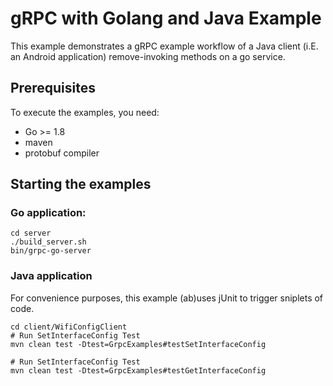 # gRPC with Golang and Java Example

This example demonstrates a gRPC example workflow of a Java client (i.E. an Android application) remove-invoking methods on a go service.

## Prerequisites
To execute the examples, you need:
* Go >= 1.8 
* maven
* protobuf compiler

## Starting the examples

### Go application:
```
cd server
./build_server.sh
bin/grpc-go-server
```

### Java application
For convenience purposes, this example (ab)uses jUnit to trigger sniplets of code.

```
cd client/WifiConfigClient
# Run SetInterfaceConfig Test
mvn clean test -Dtest=GrpcExamples#testSetInterfaceConfig

# Run SetInterfaceConfig Test
mvn clean test -Dtest=GrpcExamples#testGetInterfaceConfig
```